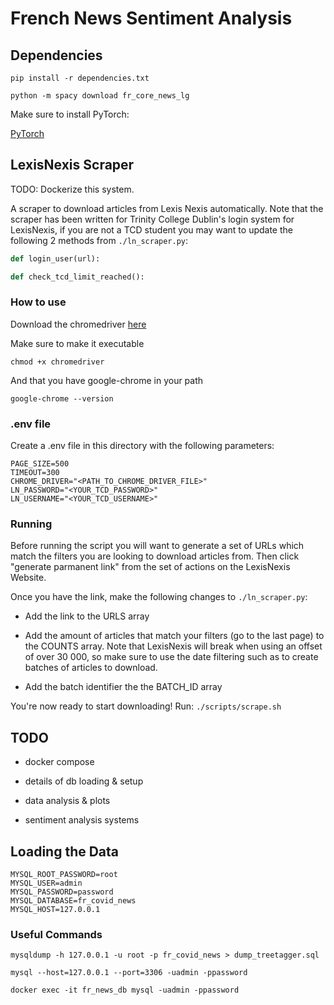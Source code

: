 # French News Sentiment Analysis

## Dependencies

`pip install -r dependencies.txt`

`python -m spacy download fr_core_news_lg`

Make sure to install PyTorch:

[PyTorch](https://pytorch.org/get-started/locally/)

## LexisNexis Scraper

TODO: Dockerize this system.

A scraper to download articles from Lexis Nexis automatically. Note that the scraper has been written for Trinity College Dublin's login system for LexisNexis, if you are not a TCD student you may want to update the
following 2 methods from `./ln_scraper.py`:

```python
def login_user(url):

def check_tcd_limit_reached():
```

### How to use

Download the chromedriver [here](https://chromedriver.chromium.org/downloads)

Make sure to make it executable

`chmod +x chromedriver`

And that you have google-chrome in your path

`google-chrome --version`

### .env file

Create a .env file in this directory with the following parameters:

```.env
PAGE_SIZE=500
TIMEOUT=300
CHROME_DRIVER="<PATH_TO_CHROME_DRIVER_FILE>"
LN_PASSWORD="<YOUR_TCD_PASSWORD>"
LN_USERNAME="<YOUR_TCD_USERNAME>"
```

### Running

Before running the script you will want to generate a set of URLs which match the filters you are looking to download articles from. Then click "generate parmanent link" from the set of actions on the LexisNexis Website.

Once you have the link, make the following changes to `./ln_scraper.py`:

- Add the link to the URLS array

- Add the amount of articles that match your filters (go to the last page) to the COUNTS array. Note that LexisNexis will break when using an offset of over 30 000, so make sure to use the date filtering such as to create batches of articles to download.

- Add the batch identifier the the BATCH_ID array

You're now ready to start downloading! Run:
`./scripts/scrape.sh`

## TODO

- docker compose

- details of db loading & setup

- data analysis & plots

- sentiment analysis systems

## Loading the Data

```.env
MYSQL_ROOT_PASSWORD=root
MYSQL_USER=admin
MYSQL_PASSWORD=password
MYSQL_DATABASE=fr_covid_news
MYSQL_HOST=127.0.0.1
```

### Useful Commands

`mysqldump -h 127.0.0.1 -u root -p fr_covid_news > dump_treetagger.sql`

`mysql --host=127.0.0.1 --port=3306 -uadmin -ppassword`

`docker exec -it fr_news_db mysql -uadmin -ppassword`
